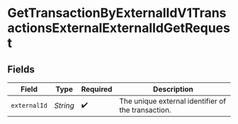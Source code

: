 # GetTransactionByExternalIdV1TransactionsExternalExternalIdGetRequest


## Fields

| Field                                              | Type                                               | Required                                           | Description                                        |
| -------------------------------------------------- | -------------------------------------------------- | -------------------------------------------------- | -------------------------------------------------- |
| `externalId`                                       | *String*                                           | :heavy_check_mark:                                 | The unique external identifier of the transaction. |